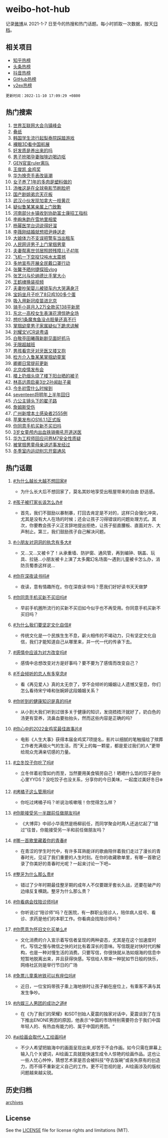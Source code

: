 # weibo-hot-hub

记录[微博](https://www.weibo.com)从 2021-1-7 日至今的热搜和热门话题。每小时抓取一次数据，按天[归档](archives)。

## 相关项目

- [知乎热榜](https://github.com/lonnyzhang423/zhihu-hot-hub)
- [头条热榜](https://github.com/lonnyzhang423/toutiao-hot-hub)
- [抖音热榜](https://github.com/lonnyzhang423/douyin-hot-hub)
- [GitHub热榜](https://github.com/lonnyzhang423/github-hot-hub)
- [v2ex热榜](https://github.com/lonnyzhang423/v2ex-hot-hub)


`更新时间：2022-11-10 17:09:29 +0800`

## 热门搜索

1. [世界互联网大会乌镇峰会](https://m.weibo.cn/search?containerid=100103type%3D1%26t%3D10%26q%3D%23%E4%B8%96%E7%95%8C%E4%BA%92%E8%81%94%E7%BD%91%E5%A4%A7%E4%BC%9A%E4%B9%8C%E9%95%87%E5%B3%B0%E4%BC%9A%23&stream_entry_id=51&isnewpage=1&extparam=seat%3D1%26c_type%3D51%26pos%3D0%26cate%3D10103%26filter_type%3Drealtimehot%26dgr%3D0%26display_time%3D1668071367%26pre_seqid%3D1668070501234024095287&luicode=10000011&lfid=106003type%253D25%2526t%253D3%2526disable_hot%253D1%2526filter_type%253Drealtimehot)
1. [叠纸](https://m.weibo.cn/search?containerid=100103type%3D1%26t%3D10%26q%3D%E5%8F%A0%E7%BA%B8&stream_entry_id=31&isnewpage=1&extparam=seat%3D1%26c_type%3D31%26q%3D%25E5%258F%25A0%25E7%25BA%25B8%26pos%3D0%26flag%3D16%26band_rank%3D1%26dgr%3D0%26filter_type%3Drealtimehot%26realpos%3D1%26cate%3D5001%26lcate%3D5001%26display_time%3D1668071367%26pre_seqid%3D1668070501234024095287&luicode=10000011&lfid=106003type%253D25%2526t%253D3%2526disable_hot%253D1%2526filter_type%253Drealtimehot)
1. [韩国学生流行起梨泰院踩踏游戏](https://m.weibo.cn/search?containerid=100103type%3D1%26t%3D10%26q%3D%23%E9%9F%A9%E5%9B%BD%E5%AD%A6%E7%94%9F%E6%B5%81%E8%A1%8C%E8%B5%B7%E6%A2%A8%E6%B3%B0%E9%99%A2%E8%B8%A9%E8%B8%8F%E6%B8%B8%E6%88%8F%23&stream_entry_id=31&isnewpage=1&extparam=seat%3D1%26c_type%3D31%26q%3D%2523%25E9%259F%25A9%25E5%259B%25BD%25E5%25AD%25A6%25E7%2594%259F%25E6%25B5%2581%25E8%25A1%258C%25E8%25B5%25B7%25E6%25A2%25A8%25E6%25B3%25B0%25E9%2599%25A2%25E8%25B8%25A9%25E8%25B8%258F%25E6%25B8%25B8%25E6%2588%258F%2523%26pos%3D1%26flag%3D1%26band_rank%3D2%26dgr%3D0%26filter_type%3Drealtimehot%26realpos%3D2%26cate%3D5001%26lcate%3D5001%26display_time%3D1668071367%26pre_seqid%3D1668070501234024095287&luicode=10000011&lfid=106003type%253D25%2526t%253D3%2526disable_hot%253D1%2526filter_type%253Drealtimehot)
1. [裸眼3D看中国航展](https://m.weibo.cn/search?containerid=100103type%3D1%26t%3D10%26q%3D%23%E8%A3%B8%E7%9C%BC3D%E7%9C%8B%E4%B8%AD%E5%9B%BD%E8%88%AA%E5%B1%95%23&stream_entry_id=31&isnewpage=1&extparam=seat%3D1%26c_type%3D31%26q%3D%2523%25E8%25A3%25B8%25E7%259C%25BC3D%25E7%259C%258B%25E4%25B8%25AD%25E5%259B%25BD%25E8%2588%25AA%25E5%25B1%2595%2523%26pos%3D2%26flag%3D0%26band_rank%3D3%26dgr%3D0%26filter_type%3Drealtimehot%26realpos%3D3%26cate%3D5001%26lcate%3D5001%26display_time%3D1668071367%26pre_seqid%3D1668070501234024095287&luicode=10000011&lfid=106003type%253D25%2526t%253D3%2526disable_hot%253D1%2526filter_type%253Drealtimehot)
1. [好发质是养出来的吗](https://m.weibo.cn/search?containerid=100103type%3D1%26t%3D10%26q%3D%23%E5%A5%BD%E5%8F%91%E8%B4%A8%E6%98%AF%E5%85%BB%E5%87%BA%E6%9D%A5%E7%9A%84%E5%90%97%23&stream_entry_id=31&isnewpage=1&extparam=seat%3D1%26c_type%3D31%26dgr%3D0%26q%3D%2523%25E5%25A5%25BD%25E5%258F%2591%25E8%25B4%25A8%25E6%2598%25AF%25E5%2585%25BB%25E5%2587%25BA%25E6%259D%25A5%25E7%259A%2584%25E5%2590%2597%2523%26pos%3D3%26band_rank%3D4%26topic_ad%3D1%26filter_type%3Drealtimehot%26adid%3D171366%26cate%3D5001%26lcate%3D5001%26display_time%3D1668071367%26pre_seqid%3D1668070501234024095287&luicode=10000011&lfid=106003type%253D25%2526t%253D3%2526disable_hot%253D1%2526filter_type%253Drealtimehot)
1. [男子抢喝孕妻咖啡边喝边呕](https://m.weibo.cn/search?containerid=100103type%3D1%26t%3D10%26q%3D%23%E7%94%B7%E5%AD%90%E6%8A%A2%E5%96%9D%E5%AD%95%E5%A6%BB%E5%92%96%E5%95%A1%E8%BE%B9%E5%96%9D%E8%BE%B9%E5%91%95%23&stream_entry_id=31&isnewpage=1&extparam=seat%3D1%26c_type%3D31%26q%3D%2523%25E7%2594%25B7%25E5%25AD%2590%25E6%258A%25A2%25E5%2596%259D%25E5%25AD%2595%25E5%25A6%25BB%25E5%2592%2596%25E5%2595%25A1%25E8%25BE%25B9%25E5%2596%259D%25E8%25BE%25B9%25E5%2591%2595%2523%26pos%3D4%26flag%3D1%26band_rank%3D4%26dgr%3D0%26filter_type%3Drealtimehot%26realpos%3D4%26cate%3D5001%26lcate%3D5001%26display_time%3D1668071367%26pre_seqid%3D1668070501234024095287&luicode=10000011&lfid=106003type%253D25%2526t%253D3%2526disable_hot%253D1%2526filter_type%253Drealtimehot)
1. [GEN官宣ruler离队](https://m.weibo.cn/search?containerid=100103type%3D1%26t%3D10%26q%3D%23GEN%E5%AE%98%E5%AE%A3ruler%E7%A6%BB%E9%98%9F%23&stream_entry_id=31&isnewpage=1&extparam=seat%3D1%26c_type%3D31%26q%3D%2523GEN%25E5%25AE%2598%25E5%25AE%25A3ruler%25E7%25A6%25BB%25E9%2598%259F%2523%26pos%3D5%26flag%3D1%26band_rank%3D5%26dgr%3D0%26filter_type%3Drealtimehot%26realpos%3D5%26cate%3D5001%26lcate%3D5001%26display_time%3D1668071367%26pre_seqid%3D1668070501234024095287&luicode=10000011&lfid=106003type%253D25%2526t%253D3%2526disable_hot%253D1%2526filter_type%253Drealtimehot)
1. [王俊凯 金鸡奖](https://m.weibo.cn/search?containerid=100103type%3D1%26t%3D10%26q%3D%E7%8E%8B%E4%BF%8A%E5%87%AF+%E9%87%91%E9%B8%A1%E5%A5%96&stream_entry_id=31&isnewpage=1&extparam=seat%3D1%26c_type%3D31%26q%3D%25E7%258E%258B%25E4%25BF%258A%25E5%2587%25AF%2520%25E9%2587%2591%25E9%25B8%25A1%25E5%25A5%2596%26pos%3D6%26flag%3D0%26band_rank%3D6%26dgr%3D0%26filter_type%3Drealtimehot%26realpos%3D6%26cate%3D5001%26lcate%3D5001%26display_time%3D1668071367%26pre_seqid%3D1668070501234024095287&luicode=10000011&lfid=106003type%253D25%2526t%253D3%2526disable_hot%253D1%2526filter_type%253Drealtimehot)
1. [华为换壳手表改装潮](https://m.weibo.cn/search?containerid=100103type%3D1%26t%3D10%26q%3D%23%E5%8D%8E%E4%B8%BA%E6%8D%A2%E5%A3%B3%E6%89%8B%E8%A1%A8%E6%94%B9%E8%A3%85%E6%BD%AE%23&stream_entry_id=31&isnewpage=1&extparam=seat%3D1%26c_type%3D31%26dgr%3D0%26q%3D%2523%25E5%258D%258E%25E4%25B8%25BA%25E6%258D%25A2%25E5%25A3%25B3%25E6%2589%258B%25E8%25A1%25A8%25E6%2594%25B9%25E8%25A3%2585%25E6%25BD%25AE%2523%26pos%3D7%26band_rank%3D7%26topic_ad%3D1%26filter_type%3Drealtimehot%26adid%3D170836%26cate%3D5001%26lcate%3D5001%26display_time%3D1668071367%26pre_seqid%3D1668070501234024095287&luicode=10000011&lfid=106003type%253D25%2526t%253D3%2526disable_hot%253D1%2526filter_type%253Drealtimehot)
1. [女子养了1年的多肉是塑料做的](https://m.weibo.cn/search?containerid=100103type%3D1%26t%3D10%26q%3D%23%E5%A5%B3%E5%AD%90%E5%85%BB%E4%BA%861%E5%B9%B4%E7%9A%84%E5%A4%9A%E8%82%89%E6%98%AF%E5%A1%91%E6%96%99%E5%81%9A%E7%9A%84%23&stream_entry_id=31&isnewpage=1&extparam=seat%3D1%26c_type%3D31%26q%3D%2523%25E5%25A5%25B3%25E5%25AD%2590%25E5%2585%25BB%25E4%25BA%25861%25E5%25B9%25B4%25E7%259A%2584%25E5%25A4%259A%25E8%2582%2589%25E6%2598%25AF%25E5%25A1%2591%25E6%2596%2599%25E5%2581%259A%25E7%259A%2584%2523%26pos%3D8%26flag%3D0%26band_rank%3D7%26dgr%3D0%26filter_type%3Drealtimehot%26realpos%3D7%26cate%3D5001%26lcate%3D5001%26display_time%3D1668071367%26pre_seqid%3D1668070501234024095287&luicode=10000011&lfid=106003type%253D25%2526t%253D3%2526disable_hot%253D1%2526filter_type%253Drealtimehot)
1. [汤唯这是在全球电影节刷脸吧](https://m.weibo.cn/search?containerid=100103type%3D1%26t%3D10%26q%3D%23%E6%B1%A4%E5%94%AF%E8%BF%99%E6%98%AF%E5%9C%A8%E5%85%A8%E7%90%83%E7%94%B5%E5%BD%B1%E8%8A%82%E5%88%B7%E8%84%B8%E5%90%A7%23&stream_entry_id=31&isnewpage=1&extparam=seat%3D1%26c_type%3D31%26q%3D%2523%25E6%25B1%25A4%25E5%2594%25AF%25E8%25BF%2599%25E6%2598%25AF%25E5%259C%25A8%25E5%2585%25A8%25E7%2590%2583%25E7%2594%25B5%25E5%25BD%25B1%25E8%258A%2582%25E5%2588%25B7%25E8%2584%25B8%25E5%2590%25A7%2523%26pos%3D9%26flag%3D0%26band_rank%3D8%26dgr%3D0%26filter_type%3Drealtimehot%26realpos%3D8%26cate%3D5001%26lcate%3D5001%26display_time%3D1668071367%26pre_seqid%3D1668070501234024095287&luicode=10000011&lfid=106003type%253D25%2526t%253D3%2526disable_hot%253D1%2526filter_type%253Drealtimehot)
1. [国产剧姐弟恋天花板](https://m.weibo.cn/search?containerid=100103type%3D1%26t%3D10%26q%3D%23%E5%9B%BD%E4%BA%A7%E5%89%A7%E5%A7%90%E5%BC%9F%E6%81%8B%E5%A4%A9%E8%8A%B1%E6%9D%BF%23&stream_entry_id=31&isnewpage=1&extparam=seat%3D1%26c_type%3D31%26q%3D%2523%25E5%259B%25BD%25E4%25BA%25A7%25E5%2589%25A7%25E5%25A7%2590%25E5%25BC%259F%25E6%2581%258B%25E5%25A4%25A9%25E8%258A%25B1%25E6%259D%25BF%2523%26pos%3D10%26flag%3D1%26band_rank%3D9%26dgr%3D0%26filter_type%3Drealtimehot%26realpos%3D9%26cate%3D5001%26lcate%3D5001%26display_time%3D1668071367%26pre_seqid%3D1668070501234024095287&luicode=10000011&lfid=106003type%253D25%2526t%253D3%2526disable_hot%253D1%2526filter_type%253Drealtimehot)
1. [武汉小伙发现加拿大一枝黄花](https://m.weibo.cn/search?containerid=100103type%3D1%26t%3D10%26q%3D%23%E6%AD%A6%E6%B1%89%E5%B0%8F%E4%BC%99%E5%8F%91%E7%8E%B0%E5%8A%A0%E6%8B%BF%E5%A4%A7%E4%B8%80%E6%9E%9D%E9%BB%84%E8%8A%B1%23&stream_entry_id=31&isnewpage=1&extparam=seat%3D1%26c_type%3D31%26q%3D%2523%25E6%25AD%25A6%25E6%25B1%2589%25E5%25B0%258F%25E4%25BC%2599%25E5%258F%2591%25E7%258E%25B0%25E5%258A%25A0%25E6%258B%25BF%25E5%25A4%25A7%25E4%25B8%2580%25E6%259E%259D%25E9%25BB%2584%25E8%258A%25B1%2523%26pos%3D11%26flag%3D1%26band_rank%3D10%26dgr%3D0%26filter_type%3Drealtimehot%26realpos%3D10%26cate%3D5001%26lcate%3D5001%26display_time%3D1668071367%26pre_seqid%3D1668070501234024095287&luicode=10000011&lfid=106003type%253D25%2526t%253D3%2526disable_hot%253D1%2526filter_type%253Drealtimehot)
1. [疑似鲁某某亲属上门致歉](https://m.weibo.cn/search?containerid=100103type%3D1%26t%3D10%26q%3D%23%E7%96%91%E4%BC%BC%E9%B2%81%E6%9F%90%E6%9F%90%E4%BA%B2%E5%B1%9E%E4%B8%8A%E9%97%A8%E8%87%B4%E6%AD%89%23&stream_entry_id=31&isnewpage=1&extparam=seat%3D1%26c_type%3D31%26q%3D%2523%25E7%2596%2591%25E4%25BC%25BC%25E9%25B2%2581%25E6%259F%2590%25E6%259F%2590%25E4%25BA%25B2%25E5%25B1%259E%25E4%25B8%258A%25E9%2597%25A8%25E8%2587%25B4%25E6%25AD%2589%2523%26pos%3D12%26flag%3D2%26band_rank%3D11%26dgr%3D0%26filter_type%3Drealtimehot%26realpos%3D11%26cate%3D5001%26lcate%3D5001%26display_time%3D1668071367%26pre_seqid%3D1668070501234024095287&luicode=10000011&lfid=106003type%253D25%2526t%253D3%2526disable_hot%253D1%2526filter_type%253Drealtimehot)
1. [河南部分乡镇收到协助富士康招工指标](https://m.weibo.cn/search?containerid=100103type%3D1%26t%3D10%26q%3D%23%E6%B2%B3%E5%8D%97%E9%83%A8%E5%88%86%E4%B9%A1%E9%95%87%E6%94%B6%E5%88%B0%E5%8D%8F%E5%8A%A9%E5%AF%8C%E5%A3%AB%E5%BA%B7%E6%8B%9B%E5%B7%A5%E6%8C%87%E6%A0%87%23&stream_entry_id=31&isnewpage=1&extparam=seat%3D1%26c_type%3D31%26q%3D%2523%25E6%25B2%25B3%25E5%258D%2597%25E9%2583%25A8%25E5%2588%2586%25E4%25B9%25A1%25E9%2595%2587%25E6%2594%25B6%25E5%2588%25B0%25E5%258D%258F%25E5%258A%25A9%25E5%25AF%258C%25E5%25A3%25AB%25E5%25BA%25B7%25E6%258B%259B%25E5%25B7%25A5%25E6%258C%2587%25E6%25A0%2587%2523%26pos%3D13%26flag%3D1%26band_rank%3D12%26dgr%3D0%26filter_type%3Drealtimehot%26realpos%3D12%26cate%3D5001%26lcate%3D5001%26display_time%3D1668071367%26pre_seqid%3D1668070501234024095287&luicode=10000011&lfid=106003type%253D25%2526t%253D3%2526disable_hot%253D1%2526filter_type%253Drealtimehot)
1. [李峋朱韵在雪地里相爱](https://m.weibo.cn/search?containerid=100103type%3D1%26t%3D10%26q%3D%23%E6%9D%8E%E5%B3%8B%E6%9C%B1%E9%9F%B5%E5%9C%A8%E9%9B%AA%E5%9C%B0%E9%87%8C%E7%9B%B8%E7%88%B1%23&stream_entry_id=31&isnewpage=1&extparam=seat%3D1%26c_type%3D31%26q%3D%2523%25E6%259D%258E%25E5%25B3%258B%25E6%259C%25B1%25E9%259F%25B5%25E5%259C%25A8%25E9%259B%25AA%25E5%259C%25B0%25E9%2587%258C%25E7%259B%25B8%25E7%2588%25B1%2523%26pos%3D14%26flag%3D0%26band_rank%3D13%26dgr%3D0%26filter_type%3Drealtimehot%26realpos%3D13%26cate%3D5001%26lcate%3D5001%26display_time%3D1668071367%26pre_seqid%3D1668070501234024095287&luicode=10000011&lfid=106003type%253D25%2526t%253D3%2526disable_hot%253D1%2526filter_type%253Drealtimehot)
1. [杨幂医学台词说得好溜](https://m.weibo.cn/search?containerid=100103type%3D1%26t%3D10%26q%3D%23%E6%9D%A8%E5%B9%82%E5%8C%BB%E5%AD%A6%E5%8F%B0%E8%AF%8D%E8%AF%B4%E5%BE%97%E5%A5%BD%E6%BA%9C%23&stream_entry_id=31&isnewpage=1&extparam=seat%3D1%26c_type%3D31%26q%3D%2523%25E6%259D%25A8%25E5%25B9%2582%25E5%258C%25BB%25E5%25AD%25A6%25E5%258F%25B0%25E8%25AF%258D%25E8%25AF%25B4%25E5%25BE%2597%25E5%25A5%25BD%25E6%25BA%259C%2523%26pos%3D15%26flag%3D1%26band_rank%3D14%26dgr%3D0%26filter_type%3Drealtimehot%26realpos%3D14%26cate%3D5001%26lcate%3D5001%26display_time%3D1668071367%26pre_seqid%3D1668070501234024095287&luicode=10000011&lfid=106003type%253D25%2526t%253D3%2526disable_hot%253D1%2526filter_type%253Drealtimehot)
1. [李薇刚结婚就想把尹峥送走](https://m.weibo.cn/search?containerid=100103type%3D1%26t%3D10%26q%3D%23%E6%9D%8E%E8%96%87%E5%88%9A%E7%BB%93%E5%A9%9A%E5%B0%B1%E6%83%B3%E6%8A%8A%E5%B0%B9%E5%B3%A5%E9%80%81%E8%B5%B0%23&stream_entry_id=31&isnewpage=1&extparam=seat%3D1%26c_type%3D31%26q%3D%2523%25E6%259D%258E%25E8%2596%2587%25E5%2588%259A%25E7%25BB%2593%25E5%25A9%259A%25E5%25B0%25B1%25E6%2583%25B3%25E6%258A%258A%25E5%25B0%25B9%25E5%25B3%25A5%25E9%2580%2581%25E8%25B5%25B0%2523%26pos%3D16%26flag%3D1%26band_rank%3D15%26dgr%3D0%26filter_type%3Drealtimehot%26realpos%3D15%26cate%3D5001%26lcate%3D5001%26display_time%3D1668071367%26pre_seqid%3D1668070501234024095287&luicode=10000011&lfid=106003type%253D25%2526t%253D3%2526disable_hot%253D1%2526filter_type%253Drealtimehot)
1. [大娘体力不支误把警车当出租车](https://m.weibo.cn/search?containerid=100103type%3D1%26t%3D10%26q%3D%23%E5%A4%A7%E5%A8%98%E4%BD%93%E5%8A%9B%E4%B8%8D%E6%94%AF%E8%AF%AF%E6%8A%8A%E8%AD%A6%E8%BD%A6%E5%BD%93%E5%87%BA%E7%A7%9F%E8%BD%A6%23&stream_entry_id=31&isnewpage=1&extparam=seat%3D1%26c_type%3D31%26q%3D%2523%25E5%25A4%25A7%25E5%25A8%2598%25E4%25BD%2593%25E5%258A%259B%25E4%25B8%258D%25E6%2594%25AF%25E8%25AF%25AF%25E6%258A%258A%25E8%25AD%25A6%25E8%25BD%25A6%25E5%25BD%2593%25E5%2587%25BA%25E7%25A7%259F%25E8%25BD%25A6%2523%26pos%3D17%26flag%3D0%26band_rank%3D16%26dgr%3D0%26filter_type%3Drealtimehot%26realpos%3D16%26cate%3D5001%26lcate%3D5001%26display_time%3D1668071367%26pre_seqid%3D1668070501234024095287&luicode=10000011&lfid=106003type%253D25%2526t%253D3%2526disable_hot%253D1%2526filter_type%253Drealtimehot)
1. [人民网评男子上门掌掴男童](https://m.weibo.cn/search?containerid=100103type%3D1%26t%3D10%26q%3D%23%E4%BA%BA%E6%B0%91%E7%BD%91%E8%AF%84%E7%94%B7%E5%AD%90%E4%B8%8A%E9%97%A8%E6%8E%8C%E6%8E%B4%E7%94%B7%E7%AB%A5%23&stream_entry_id=31&isnewpage=1&extparam=seat%3D1%26c_type%3D31%26q%3D%2523%25E4%25BA%25BA%25E6%25B0%2591%25E7%25BD%2591%25E8%25AF%2584%25E7%2594%25B7%25E5%25AD%2590%25E4%25B8%258A%25E9%2597%25A8%25E6%258E%258C%25E6%258E%25B4%25E7%2594%25B7%25E7%25AB%25A5%2523%26pos%3D18%26flag%3D1%26band_rank%3D17%26dgr%3D0%26filter_type%3Drealtimehot%26realpos%3D17%26cate%3D5001%26lcate%3D5001%26display_time%3D1668071367%26pre_seqid%3D1668070501234024095287&luicode=10000011&lfid=106003type%253D25%2526t%253D3%2526disable_hot%253D1%2526filter_type%253Drealtimehot)
1. [夫妻帮离世邻居照顾残障儿子41年](https://m.weibo.cn/search?containerid=100103type%3D1%26t%3D10%26q%3D%23%E5%A4%AB%E5%A6%BB%E5%B8%AE%E7%A6%BB%E4%B8%96%E9%82%BB%E5%B1%85%E7%85%A7%E9%A1%BE%E6%AE%8B%E9%9A%9C%E5%84%BF%E5%AD%9041%E5%B9%B4%23&stream_entry_id=31&isnewpage=1&extparam=seat%3D1%26c_type%3D31%26q%3D%2523%25E5%25A4%25AB%25E5%25A6%25BB%25E5%25B8%25AE%25E7%25A6%25BB%25E4%25B8%2596%25E9%2582%25BB%25E5%25B1%2585%25E7%2585%25A7%25E9%25A1%25BE%25E6%25AE%258B%25E9%259A%259C%25E5%2584%25BF%25E5%25AD%259041%25E5%25B9%25B4%2523%26pos%3D19%26flag%3D0%26band_rank%3D18%26dgr%3D0%26filter_type%3Drealtimehot%26realpos%3D18%26cate%3D5001%26lcate%3D5001%26display_time%3D1668071367%26pre_seqid%3D1668070501234024095287&luicode=10000011&lfid=106003type%253D25%2526t%253D3%2526disable_hot%253D1%2526filter_type%253Drealtimehot)
1. [飞机一下空投12吨水太震撼](https://m.weibo.cn/search?containerid=100103type%3D1%26t%3D10%26q%3D%23%E9%A3%9E%E6%9C%BA%E4%B8%80%E4%B8%8B%E7%A9%BA%E6%8A%9512%E5%90%A8%E6%B0%B4%E5%A4%AA%E9%9C%87%E6%92%BC%23&stream_entry_id=31&isnewpage=1&extparam=seat%3D1%26c_type%3D31%26q%3D%2523%25E9%25A3%259E%25E6%259C%25BA%25E4%25B8%2580%25E4%25B8%258B%25E7%25A9%25BA%25E6%258A%259512%25E5%2590%25A8%25E6%25B0%25B4%25E5%25A4%25AA%25E9%259C%2587%25E6%2592%25BC%2523%26pos%3D20%26flag%3D0%26band_rank%3D19%26dgr%3D0%26filter_type%3Drealtimehot%26realpos%3D19%26cate%3D5001%26lcate%3D5001%26display_time%3D1668071367%26pre_seqid%3D1668070501234024095287&luicode=10000011&lfid=106003type%253D25%2526t%253D3%2526disable_hot%253D1%2526filter_type%253Drealtimehot)
1. [多地宣布开展全民戴口罩行动](https://m.weibo.cn/search?containerid=100103type%3D1%26t%3D10%26q%3D%23%E5%A4%9A%E5%9C%B0%E5%AE%A3%E5%B8%83%E5%BC%80%E5%B1%95%E5%85%A8%E6%B0%91%E6%88%B4%E5%8F%A3%E7%BD%A9%E8%A1%8C%E5%8A%A8%23&stream_entry_id=31&isnewpage=1&extparam=seat%3D1%26c_type%3D31%26q%3D%2523%25E5%25A4%259A%25E5%259C%25B0%25E5%25AE%25A3%25E5%25B8%2583%25E5%25BC%2580%25E5%25B1%2595%25E5%2585%25A8%25E6%25B0%2591%25E6%2588%25B4%25E5%258F%25A3%25E7%25BD%25A9%25E8%25A1%258C%25E5%258A%25A8%2523%26pos%3D21%26flag%3D1%26band_rank%3D20%26dgr%3D0%26filter_type%3Drealtimehot%26realpos%3D20%26cate%3D5001%26lcate%3D5001%26display_time%3D1668071367%26pre_seqid%3D1668070501234024095287&luicode=10000011&lfid=106003type%253D25%2526t%253D3%2526disable_hot%253D1%2526filter_type%253Drealtimehot)
1. [张馨予晒何捷探班vlog](https://m.weibo.cn/search?containerid=100103type%3D1%26t%3D10%26q%3D%23%E5%BC%A0%E9%A6%A8%E4%BA%88%E6%99%92%E4%BD%95%E6%8D%B7%E6%8E%A2%E7%8F%ADvlog%23&stream_entry_id=31&isnewpage=1&extparam=seat%3D1%26c_type%3D31%26q%3D%2523%25E5%25BC%25A0%25E9%25A6%25A8%25E4%25BA%2588%25E6%2599%2592%25E4%25BD%2595%25E6%258D%25B7%25E6%258E%25A2%25E7%258F%25ADvlog%2523%26pos%3D22%26flag%3D1%26band_rank%3D21%26dgr%3D0%26filter_type%3Drealtimehot%26realpos%3D21%26cate%3D5001%26lcate%3D5001%26display_time%3D1668071367%26pre_seqid%3D1668070501234024095287&luicode=10000011&lfid=106003type%253D25%2526t%253D3%2526disable_hot%253D1%2526filter_type%253Drealtimehot)
1. [张艺兴与伦纳德比手掌大小](https://m.weibo.cn/search?containerid=100103type%3D1%26t%3D10%26q%3D%23%E5%BC%A0%E8%89%BA%E5%85%B4%E4%B8%8E%E4%BC%A6%E7%BA%B3%E5%BE%B7%E6%AF%94%E6%89%8B%E6%8E%8C%E5%A4%A7%E5%B0%8F%23&stream_entry_id=31&isnewpage=1&extparam=seat%3D1%26c_type%3D31%26q%3D%2523%25E5%25BC%25A0%25E8%2589%25BA%25E5%2585%25B4%25E4%25B8%258E%25E4%25BC%25A6%25E7%25BA%25B3%25E5%25BE%25B7%25E6%25AF%2594%25E6%2589%258B%25E6%258E%258C%25E5%25A4%25A7%25E5%25B0%258F%2523%26pos%3D23%26flag%3D0%26band_rank%3D22%26dgr%3D0%26filter_type%3Drealtimehot%26realpos%3D22%26cate%3D5001%26lcate%3D5001%26display_time%3D1668071367%26pre_seqid%3D1668070501234024095287&luicode=10000011&lfid=106003type%253D25%2526t%253D3%2526disable_hot%253D1%2526filter_type%253Drealtimehot)
1. [王鹤棣换装视频](https://m.weibo.cn/search?containerid=100103type%3D1%26t%3D10%26q%3D%23%E7%8E%8B%E9%B9%A4%E6%A3%A3%E6%8D%A2%E8%A3%85%E8%A7%86%E9%A2%91%23&stream_entry_id=31&isnewpage=1&extparam=seat%3D1%26c_type%3D31%26q%3D%2523%25E7%258E%258B%25E9%25B9%25A4%25E6%25A3%25A3%25E6%258D%25A2%25E8%25A3%2585%25E8%25A7%2586%25E9%25A2%2591%2523%26pos%3D24%26flag%3D1%26band_rank%3D23%26dgr%3D0%26filter_type%3Drealtimehot%26realpos%3D23%26cate%3D5001%26lcate%3D5001%26display_time%3D1668071367%26pre_seqid%3D1668070501234024095287&luicode=10000011&lfid=106003type%253D25%2526t%253D3%2526disable_hot%253D1%2526filter_type%253Drealtimehot)
1. [夫妻吵架婴儿被锁车内大哭满身汗](https://m.weibo.cn/search?containerid=100103type%3D1%26t%3D10%26q%3D%23%E5%A4%AB%E5%A6%BB%E5%90%B5%E6%9E%B6%E5%A9%B4%E5%84%BF%E8%A2%AB%E9%94%81%E8%BD%A6%E5%86%85%E5%A4%A7%E5%93%AD%E6%BB%A1%E8%BA%AB%E6%B1%97%23&stream_entry_id=31&isnewpage=1&extparam=seat%3D1%26c_type%3D31%26q%3D%2523%25E5%25A4%25AB%25E5%25A6%25BB%25E5%2590%25B5%25E6%259E%25B6%25E5%25A9%25B4%25E5%2584%25BF%25E8%25A2%25AB%25E9%2594%2581%25E8%25BD%25A6%25E5%2586%2585%25E5%25A4%25A7%25E5%2593%25AD%25E6%25BB%25A1%25E8%25BA%25AB%25E6%25B1%2597%2523%26pos%3D25%26flag%3D1%26band_rank%3D24%26dgr%3D0%26filter_type%3Drealtimehot%26realpos%3D24%26cate%3D5001%26lcate%3D5001%26display_time%3D1668071367%26pre_seqid%3D1668070501234024095287&luicode=10000011&lfid=106003type%253D25%2526t%253D3%2526disable_hot%253D1%2526filter_type%253Drealtimehot)
1. [宝妈坐月子吃了8只鸡100多个蛋](https://m.weibo.cn/search?containerid=100103type%3D1%26t%3D10%26q%3D%23%E5%AE%9D%E5%A6%88%E5%9D%90%E6%9C%88%E5%AD%90%E5%90%83%E4%BA%868%E5%8F%AA%E9%B8%A1100%E5%A4%9A%E4%B8%AA%E8%9B%8B%23&stream_entry_id=31&isnewpage=1&extparam=seat%3D1%26c_type%3D31%26q%3D%2523%25E5%25AE%259D%25E5%25A6%2588%25E5%259D%2590%25E6%259C%2588%25E5%25AD%2590%25E5%2590%2583%25E4%25BA%25868%25E5%258F%25AA%25E9%25B8%25A1100%25E5%25A4%259A%25E4%25B8%25AA%25E8%259B%258B%2523%26pos%3D26%26flag%3D2%26band_rank%3D25%26dgr%3D0%26filter_type%3Drealtimehot%26realpos%3D25%26cate%3D5001%26lcate%3D5001%26display_time%3D1668071367%26pre_seqid%3D1668070501234024095287&luicode=10000011&lfid=106003type%253D25%2526t%253D3%2526disable_hot%253D1%2526filter_type%253Drealtimehot)
1. [吸入用新冠疫苗进北京](https://m.weibo.cn/search?containerid=100103type%3D1%26t%3D10%26q%3D%23%E5%90%B8%E5%85%A5%E7%94%A8%E6%96%B0%E5%86%A0%E7%96%AB%E8%8B%97%E8%BF%9B%E5%8C%97%E4%BA%AC%23&stream_entry_id=31&isnewpage=1&extparam=seat%3D1%26c_type%3D31%26q%3D%2523%25E5%2590%25B8%25E5%2585%25A5%25E7%2594%25A8%25E6%2596%25B0%25E5%2586%25A0%25E7%2596%25AB%25E8%258B%2597%25E8%25BF%259B%25E5%258C%2597%25E4%25BA%25AC%2523%26pos%3D27%26flag%3D0%26band_rank%3D26%26dgr%3D0%26filter_type%3Drealtimehot%26realpos%3D26%26cate%3D5001%26lcate%3D5001%26display_time%3D1668071367%26pre_seqid%3D1668070501234024095287&luicode=10000011&lfid=106003type%253D25%2526t%253D3%2526disable_hot%253D1%2526filter_type%253Drealtimehot)
1. [骑手小哥月入2万全款买138平新房](https://m.weibo.cn/search?containerid=100103type%3D1%26t%3D10%26q%3D%23%E9%AA%91%E6%89%8B%E5%B0%8F%E5%93%A5%E6%9C%88%E5%85%A52%E4%B8%87%E5%85%A8%E6%AC%BE%E4%B9%B0138%E5%B9%B3%E6%96%B0%E6%88%BF%23&stream_entry_id=31&isnewpage=1&extparam=seat%3D1%26c_type%3D31%26q%3D%2523%25E9%25AA%2591%25E6%2589%258B%25E5%25B0%258F%25E5%2593%25A5%25E6%259C%2588%25E5%2585%25A52%25E4%25B8%2587%25E5%2585%25A8%25E6%25AC%25BE%25E4%25B9%25B0138%25E5%25B9%25B3%25E6%2596%25B0%25E6%2588%25BF%2523%26pos%3D28%26flag%3D1%26band_rank%3D27%26dgr%3D0%26filter_type%3Drealtimehot%26realpos%3D27%26cate%3D5001%26lcate%3D5001%26display_time%3D1668071367%26pre_seqid%3D1668070501234024095287&luicode=10000011&lfid=106003type%253D25%2526t%253D3%2526disable_hot%253D1%2526filter_type%253Drealtimehot)
1. [东北一高校女生表演花滑惊艳全场](https://m.weibo.cn/search?containerid=100103type%3D1%26t%3D10%26q%3D%23%E4%B8%9C%E5%8C%97%E4%B8%80%E9%AB%98%E6%A0%A1%E5%A5%B3%E7%94%9F%E8%A1%A8%E6%BC%94%E8%8A%B1%E6%BB%91%E6%83%8A%E8%89%B3%E5%85%A8%E5%9C%BA%23&stream_entry_id=31&isnewpage=1&extparam=seat%3D1%26c_type%3D31%26q%3D%2523%25E4%25B8%259C%25E5%258C%2597%25E4%25B8%2580%25E9%25AB%2598%25E6%25A0%25A1%25E5%25A5%25B3%25E7%2594%259F%25E8%25A1%25A8%25E6%25BC%2594%25E8%258A%25B1%25E6%25BB%2591%25E6%2583%258A%25E8%2589%25B3%25E5%2585%25A8%25E5%259C%25BA%2523%26pos%3D29%26flag%3D0%26band_rank%3D28%26dgr%3D0%26filter_type%3Drealtimehot%26realpos%3D28%26cate%3D5001%26lcate%3D5001%26display_time%3D1668071367%26pre_seqid%3D1668070501234024095287&luicode=10000011&lfid=106003type%253D25%2526t%253D3%2526disable_hot%253D1%2526filter_type%253Drealtimehot)
1. [想吃1条魔鬼鱼没点胆量还真不行](https://m.weibo.cn/search?containerid=100103type%3D1%26t%3D10%26q%3D%23%E6%83%B3%E5%90%831%E6%9D%A1%E9%AD%94%E9%AC%BC%E9%B1%BC%E6%B2%A1%E7%82%B9%E8%83%86%E9%87%8F%E8%BF%98%E7%9C%9F%E4%B8%8D%E8%A1%8C%23&stream_entry_id=31&isnewpage=1&extparam=seat%3D1%26c_type%3D31%26q%3D%2523%25E6%2583%25B3%25E5%2590%25831%25E6%259D%25A1%25E9%25AD%2594%25E9%25AC%25BC%25E9%25B1%25BC%25E6%25B2%25A1%25E7%2582%25B9%25E8%2583%2586%25E9%2587%258F%25E8%25BF%2598%25E7%259C%259F%25E4%25B8%258D%25E8%25A1%258C%2523%26pos%3D30%26flag%3D1%26band_rank%3D29%26dgr%3D0%26filter_type%3Drealtimehot%26realpos%3D29%26cate%3D5001%26lcate%3D5001%26display_time%3D1668071367%26pre_seqid%3D1668070501234024095287&luicode=10000011&lfid=106003type%253D25%2526t%253D3%2526disable_hot%253D1%2526filter_type%253Drealtimehot)
1. [掌掴幼童男子家属疑似下跪求谅解](https://m.weibo.cn/search?containerid=100103type%3D1%26t%3D10%26q%3D%23%E6%8E%8C%E6%8E%B4%E5%B9%BC%E7%AB%A5%E7%94%B7%E5%AD%90%E5%AE%B6%E5%B1%9E%E7%96%91%E4%BC%BC%E4%B8%8B%E8%B7%AA%E6%B1%82%E8%B0%85%E8%A7%A3%23&stream_entry_id=31&isnewpage=1&extparam=seat%3D1%26c_type%3D31%26q%3D%2523%25E6%258E%258C%25E6%258E%25B4%25E5%25B9%25BC%25E7%25AB%25A5%25E7%2594%25B7%25E5%25AD%2590%25E5%25AE%25B6%25E5%25B1%259E%25E7%2596%2591%25E4%25BC%25BC%25E4%25B8%258B%25E8%25B7%25AA%25E6%25B1%2582%25E8%25B0%2585%25E8%25A7%25A3%2523%26pos%3D31%26flag%3D0%26band_rank%3D30%26dgr%3D0%26filter_type%3Drealtimehot%26realpos%3D30%26cate%3D5001%26lcate%3D5001%26display_time%3D1668071367%26pre_seqid%3D1668070501234024095287&luicode=10000011&lfid=106003type%253D25%2526t%253D3%2526disable_hot%253D1%2526filter_type%253Drealtimehot)
1. [刘耀文VCR说粤语](https://m.weibo.cn/search?containerid=100103type%3D1%26t%3D10%26q%3D%23%E5%88%98%E8%80%80%E6%96%87VCR%E8%AF%B4%E7%B2%A4%E8%AF%AD%23&stream_entry_id=31&isnewpage=1&extparam=seat%3D1%26c_type%3D31%26q%3D%2523%25E5%2588%2598%25E8%2580%2580%25E6%2596%2587VCR%25E8%25AF%25B4%25E7%25B2%25A4%25E8%25AF%25AD%2523%26pos%3D32%26flag%3D1%26band_rank%3D31%26dgr%3D0%26filter_type%3Drealtimehot%26realpos%3D31%26cate%3D5001%26lcate%3D5001%26display_time%3D1668071367%26pre_seqid%3D1668070501234024095287&luicode=10000011&lfid=106003type%253D25%2526t%253D3%2526disable_hot%253D1%2526filter_type%253Drealtimehot)
1. [白敬亭田曦薇新剧见面好抓马](https://m.weibo.cn/search?containerid=100103type%3D1%26t%3D10%26q%3D%23%E7%99%BD%E6%95%AC%E4%BA%AD%E7%94%B0%E6%9B%A6%E8%96%87%E6%96%B0%E5%89%A7%E8%A7%81%E9%9D%A2%E5%A5%BD%E6%8A%93%E9%A9%AC%23&stream_entry_id=31&isnewpage=1&extparam=seat%3D1%26c_type%3D31%26q%3D%2523%25E7%2599%25BD%25E6%2595%25AC%25E4%25BA%25AD%25E7%2594%25B0%25E6%259B%25A6%25E8%2596%2587%25E6%2596%25B0%25E5%2589%25A7%25E8%25A7%2581%25E9%259D%25A2%25E5%25A5%25BD%25E6%258A%2593%25E9%25A9%25AC%2523%26pos%3D33%26flag%3D1%26band_rank%3D32%26dgr%3D0%26filter_type%3Drealtimehot%26realpos%3D32%26cate%3D5001%26lcate%3D5001%26display_time%3D1668071367%26pre_seqid%3D1668070501234024095287&luicode=10000011&lfid=106003type%253D25%2526t%253D3%2526disable_hot%253D1%2526filter_type%253Drealtimehot)
1. [无限超越班](https://m.weibo.cn/search?containerid=100103type%3D1%26t%3D10%26q%3D%E6%97%A0%E9%99%90%E8%B6%85%E8%B6%8A%E7%8F%AD&stream_entry_id=31&isnewpage=1&extparam=seat%3D1%26c_type%3D31%26q%3D%25E6%2597%25A0%25E9%2599%2590%25E8%25B6%2585%25E8%25B6%258A%25E7%258F%25AD%26pos%3D34%26flag%3D1%26band_rank%3D33%26dgr%3D0%26filter_type%3Drealtimehot%26realpos%3D33%26cate%3D5001%26lcate%3D5001%26display_time%3D1668071367%26pre_seqid%3D1668070501234024095287&luicode=10000011&lfid=106003type%253D25%2526t%253D3%2526disable_hot%253D1%2526filter_type%253Drealtimehot)
1. [男孩看完牙对牙医又搂又抱](https://m.weibo.cn/search?containerid=100103type%3D1%26t%3D10%26q%3D%23%E7%94%B7%E5%AD%A9%E7%9C%8B%E5%AE%8C%E7%89%99%E5%AF%B9%E7%89%99%E5%8C%BB%E5%8F%88%E6%90%82%E5%8F%88%E6%8A%B1%23&stream_entry_id=31&isnewpage=1&extparam=seat%3D1%26c_type%3D31%26q%3D%2523%25E7%2594%25B7%25E5%25AD%25A9%25E7%259C%258B%25E5%25AE%258C%25E7%2589%2599%25E5%25AF%25B9%25E7%2589%2599%25E5%258C%25BB%25E5%258F%2588%25E6%2590%2582%25E5%258F%2588%25E6%258A%25B1%2523%26pos%3D35%26flag%3D0%26band_rank%3D34%26dgr%3D0%26filter_type%3Drealtimehot%26realpos%3D34%26cate%3D5001%26lcate%3D5001%26display_time%3D1668071367%26pre_seqid%3D1668070501234024095287&luicode=10000011&lfid=106003type%253D25%2526t%253D3%2526disable_hot%253D1%2526filter_type%253Drealtimehot)
1. [检方介入鲁某某掌掴幼童案](https://m.weibo.cn/search?containerid=100103type%3D1%26t%3D10%26q%3D%23%E6%A3%80%E6%96%B9%E4%BB%8B%E5%85%A5%E9%B2%81%E6%9F%90%E6%9F%90%E6%8E%8C%E6%8E%B4%E5%B9%BC%E7%AB%A5%E6%A1%88%23&stream_entry_id=31&isnewpage=1&extparam=seat%3D1%26c_type%3D31%26q%3D%2523%25E6%25A3%2580%25E6%2596%25B9%25E4%25BB%258B%25E5%2585%25A5%25E9%25B2%2581%25E6%259F%2590%25E6%259F%2590%25E6%258E%258C%25E6%258E%25B4%25E5%25B9%25BC%25E7%25AB%25A5%25E6%25A1%2588%2523%26pos%3D36%26flag%3D1%26band_rank%3D35%26dgr%3D0%26filter_type%3Drealtimehot%26realpos%3D35%26cate%3D5001%26lcate%3D5001%26display_time%3D1668071367%26pre_seqid%3D1668070501234024095287&luicode=10000011&lfid=106003type%253D25%2526t%253D3%2526disable_hot%253D1%2526filter_type%253Drealtimehot)
1. [卿卿日常提前更新](https://m.weibo.cn/search?containerid=100103type%3D1%26t%3D10%26q%3D%23%E5%8D%BF%E5%8D%BF%E6%97%A5%E5%B8%B8%E6%8F%90%E5%89%8D%E6%9B%B4%E6%96%B0%23&stream_entry_id=31&isnewpage=1&extparam=seat%3D1%26c_type%3D31%26q%3D%2523%25E5%258D%25BF%25E5%258D%25BF%25E6%2597%25A5%25E5%25B8%25B8%25E6%258F%2590%25E5%2589%258D%25E6%259B%25B4%25E6%2596%25B0%2523%26pos%3D37%26flag%3D1%26band_rank%3D36%26dgr%3D0%26filter_type%3Drealtimehot%26realpos%3D36%26cate%3D5001%26lcate%3D5001%26display_time%3D1668071367%26pre_seqid%3D1668070501234024095287&luicode=10000011&lfid=106003type%253D25%2526t%253D3%2526disable_hot%253D1%2526filter_type%253Drealtimehot)
1. [北京疫情发布会](https://m.weibo.cn/search?containerid=100103type%3D1%26t%3D10%26q%3D%23%E5%8C%97%E4%BA%AC%E7%96%AB%E6%83%85%E5%8F%91%E5%B8%83%E4%BC%9A%23&stream_entry_id=31&isnewpage=1&extparam=seat%3D1%26c_type%3D31%26q%3D%2523%25E5%258C%2597%25E4%25BA%25AC%25E7%2596%25AB%25E6%2583%2585%25E5%258F%2591%25E5%25B8%2583%25E4%25BC%259A%2523%26pos%3D38%26flag%3D1%26band_rank%3D37%26dgr%3D0%26filter_type%3Drealtimehot%26realpos%3D37%26cate%3D5001%26lcate%3D5001%26display_time%3D1668071367%26pre_seqid%3D1668070501234024095287&luicode=10000011&lfid=106003type%253D25%2526t%253D3%2526disable_hot%253D1%2526filter_type%253Drealtimehot)
1. [楼上扔烟头烧了楼下阳台晒的被子](https://m.weibo.cn/search?containerid=100103type%3D1%26t%3D10%26q%3D%23%E6%A5%BC%E4%B8%8A%E6%89%94%E7%83%9F%E5%A4%B4%E7%83%A7%E4%BA%86%E6%A5%BC%E4%B8%8B%E9%98%B3%E5%8F%B0%E6%99%92%E7%9A%84%E8%A2%AB%E5%AD%90%23&stream_entry_id=31&isnewpage=1&extparam=seat%3D1%26c_type%3D31%26q%3D%2523%25E6%25A5%25BC%25E4%25B8%258A%25E6%2589%2594%25E7%2583%259F%25E5%25A4%25B4%25E7%2583%25A7%25E4%25BA%2586%25E6%25A5%25BC%25E4%25B8%258B%25E9%2598%25B3%25E5%258F%25B0%25E6%2599%2592%25E7%259A%2584%25E8%25A2%25AB%25E5%25AD%2590%2523%26pos%3D39%26flag%3D0%26band_rank%3D38%26dgr%3D0%26filter_type%3Drealtimehot%26realpos%3D38%26cate%3D5001%26lcate%3D5001%26display_time%3D1668071367%26pre_seqid%3D1668070501234024095287&luicode=10000011&lfid=106003type%253D25%2526t%253D3%2526disable_hot%253D1%2526filter_type%253Drealtimehot)
1. [林高远周启豪3比2孙闻赵子豪](https://m.weibo.cn/search?containerid=100103type%3D1%26t%3D10%26q%3D%23%E6%9E%97%E9%AB%98%E8%BF%9C%E5%91%A8%E5%90%AF%E8%B1%AA3%E6%AF%942%E5%AD%99%E9%97%BB%E8%B5%B5%E5%AD%90%E8%B1%AA%23&stream_entry_id=31&isnewpage=1&extparam=seat%3D1%26c_type%3D31%26q%3D%2523%25E6%259E%2597%25E9%25AB%2598%25E8%25BF%259C%25E5%2591%25A8%25E5%2590%25AF%25E8%25B1%25AA3%25E6%25AF%25942%25E5%25AD%2599%25E9%2597%25BB%25E8%25B5%25B5%25E5%25AD%2590%25E8%25B1%25AA%2523%26pos%3D40%26flag%3D1%26band_rank%3D39%26dgr%3D0%26filter_type%3Drealtimehot%26realpos%3D39%26cate%3D5001%26lcate%3D5001%26display_time%3D1668071367%26pre_seqid%3D1668070501234024095287&luicode=10000011&lfid=106003type%253D25%2526t%253D3%2526disable_hot%253D1%2526filter_type%253Drealtimehot)
1. [今冬初雪什么时候到](https://m.weibo.cn/search?containerid=100103type%3D1%26t%3D10%26q%3D%23%E4%BB%8A%E5%86%AC%E5%88%9D%E9%9B%AA%E4%BB%80%E4%B9%88%E6%97%B6%E5%80%99%E5%88%B0%23&stream_entry_id=31&isnewpage=1&extparam=seat%3D1%26c_type%3D31%26q%3D%2523%25E4%25BB%258A%25E5%2586%25AC%25E5%2588%259D%25E9%259B%25AA%25E4%25BB%2580%25E4%25B9%2588%25E6%2597%25B6%25E5%2580%2599%25E5%2588%25B0%2523%26pos%3D41%26flag%3D1%26band_rank%3D40%26dgr%3D0%26filter_type%3Drealtimehot%26realpos%3D40%26cate%3D5001%26lcate%3D5001%26display_time%3D1668071367%26pre_seqid%3D1668070501234024095287&luicode=10000011&lfid=106003type%253D25%2526t%253D3%2526disable_hot%253D1%2526filter_type%253Drealtimehot)
1. [seventeen将明年上半年回归](https://m.weibo.cn/search?containerid=100103type%3D1%26t%3D10%26q%3D%23seventeen%E5%B0%86%E6%98%8E%E5%B9%B4%E4%B8%8A%E5%8D%8A%E5%B9%B4%E5%9B%9E%E5%BD%92%23&stream_entry_id=31&isnewpage=1&extparam=seat%3D1%26c_type%3D31%26q%3D%2523seventeen%25E5%25B0%2586%25E6%2598%258E%25E5%25B9%25B4%25E4%25B8%258A%25E5%258D%258A%25E5%25B9%25B4%25E5%259B%259E%25E5%25BD%2592%2523%26pos%3D42%26flag%3D0%26band_rank%3D41%26dgr%3D0%26filter_type%3Drealtimehot%26realpos%3D41%26cate%3D5001%26lcate%3D5001%26display_time%3D1668071367%26pre_seqid%3D1668070501234024095287&luicode=10000011&lfid=106003type%253D25%2526t%253D3%2526disable_hot%253D1%2526filter_type%253Drealtimehot)
1. [六公主镜头下的翟子路](https://m.weibo.cn/search?containerid=100103type%3D1%26t%3D10%26q%3D%23%E5%85%AD%E5%85%AC%E4%B8%BB%E9%95%9C%E5%A4%B4%E4%B8%8B%E7%9A%84%E7%BF%9F%E5%AD%90%E8%B7%AF%23&stream_entry_id=31&isnewpage=1&extparam=seat%3D1%26c_type%3D31%26q%3D%2523%25E5%2585%25AD%25E5%2585%25AC%25E4%25B8%25BB%25E9%2595%259C%25E5%25A4%25B4%25E4%25B8%258B%25E7%259A%2584%25E7%25BF%259F%25E5%25AD%2590%25E8%25B7%25AF%2523%26pos%3D43%26flag%3D0%26band_rank%3D42%26dgr%3D0%26filter_type%3Drealtimehot%26realpos%3D42%26cate%3D5001%26lcate%3D5001%26display_time%3D1668071367%26pre_seqid%3D1668070501234024095287&luicode=10000011&lfid=106003type%253D25%2526t%253D3%2526disable_hot%253D1%2526filter_type%253Drealtimehot)
1. [詹姆斯受伤](https://m.weibo.cn/search?containerid=100103type%3D1%26t%3D10%26q%3D%23%E8%A9%B9%E5%A7%86%E6%96%AF%E5%8F%97%E4%BC%A4%23&stream_entry_id=31&isnewpage=1&extparam=seat%3D1%26c_type%3D31%26q%3D%2523%25E8%25A9%25B9%25E5%25A7%2586%25E6%2596%25AF%25E5%258F%2597%25E4%25BC%25A4%2523%26pos%3D44%26flag%3D0%26band_rank%3D43%26dgr%3D0%26filter_type%3Drealtimehot%26realpos%3D43%26cate%3D5001%26lcate%3D5001%26display_time%3D1668071367%26pre_seqid%3D1668070501234024095287&luicode=10000011&lfid=106003type%253D25%2526t%253D3%2526disable_hot%253D1%2526filter_type%253Drealtimehot)
1. [广州新增本土感染者2555例](https://m.weibo.cn/search?containerid=100103type%3D1%26t%3D10%26q%3D%23%E5%B9%BF%E5%B7%9E%E6%96%B0%E5%A2%9E%E6%9C%AC%E5%9C%9F%E6%84%9F%E6%9F%93%E8%80%852555%E4%BE%8B%23&stream_entry_id=31&isnewpage=1&extparam=seat%3D1%26c_type%3D31%26q%3D%2523%25E5%25B9%25BF%25E5%25B7%259E%25E6%2596%25B0%25E5%25A2%259E%25E6%259C%25AC%25E5%259C%259F%25E6%2584%259F%25E6%259F%2593%25E8%2580%25852555%25E4%25BE%258B%2523%26pos%3D45%26flag%3D0%26band_rank%3D44%26dgr%3D0%26filter_type%3Drealtimehot%26realpos%3D44%26cate%3D5001%26lcate%3D5001%26display_time%3D1668071367%26pre_seqid%3D1668070501234024095287&luicode=10000011&lfid=106003type%253D25%2526t%253D3%2526disable_hot%253D1%2526filter_type%253Drealtimehot)
1. [苹果发布iOS16.1.1正式版](https://m.weibo.cn/search?containerid=100103type%3D1%26t%3D10%26q%3D%23%E8%8B%B9%E6%9E%9C%E5%8F%91%E5%B8%83iOS16.1.1%E6%AD%A3%E5%BC%8F%E7%89%88%23&stream_entry_id=31&isnewpage=1&extparam=seat%3D1%26c_type%3D31%26q%3D%2523%25E8%258B%25B9%25E6%259E%259C%25E5%258F%2591%25E5%25B8%2583iOS16.1.1%25E6%25AD%25A3%25E5%25BC%258F%25E7%2589%2588%2523%26pos%3D46%26flag%3D0%26band_rank%3D45%26dgr%3D0%26filter_type%3Drealtimehot%26realpos%3D45%26cate%3D5001%26lcate%3D5001%26display_time%3D1668071367%26pre_seqid%3D1668070501234024095287&luicode=10000011&lfid=106003type%253D25%2526t%253D3%2526disable_hot%253D1%2526filter_type%253Drealtimehot)
1. [你同意手机买新不买旧吗](https://m.weibo.cn/search?containerid=100103type%3D1%26t%3D10%26q%3D%23%E4%BD%A0%E5%90%8C%E6%84%8F%E6%89%8B%E6%9C%BA%E4%B9%B0%E6%96%B0%E4%B8%8D%E4%B9%B0%E6%97%A7%E5%90%97%23&stream_entry_id=31&isnewpage=1&extparam=seat%3D1%26c_type%3D31%26q%3D%2523%25E4%25BD%25A0%25E5%2590%258C%25E6%2584%258F%25E6%2589%258B%25E6%259C%25BA%25E4%25B9%25B0%25E6%2596%25B0%25E4%25B8%258D%25E4%25B9%25B0%25E6%2597%25A7%25E5%2590%2597%2523%26pos%3D47%26flag%3D0%26band_rank%3D46%26dgr%3D0%26filter_type%3Drealtimehot%26realpos%3D46%26cate%3D5001%26lcate%3D5001%26display_time%3D1668071367%26pre_seqid%3D1668070501234024095287&luicode=10000011&lfid=106003type%253D25%2526t%253D3%2526disable_hot%253D1%2526filter_type%253Drealtimehot)
1. [3岁女童颅内出血铁骑嘶吼开道送医](https://m.weibo.cn/search?containerid=100103type%3D1%26t%3D10%26q%3D%233%E5%B2%81%E5%A5%B3%E7%AB%A5%E9%A2%85%E5%86%85%E5%87%BA%E8%A1%80%E9%93%81%E9%AA%91%E5%98%B6%E5%90%BC%E5%BC%80%E9%81%93%E9%80%81%E5%8C%BB%23&stream_entry_id=31&isnewpage=1&extparam=seat%3D1%26c_type%3D31%26q%3D%25233%25E5%25B2%2581%25E5%25A5%25B3%25E7%25AB%25A5%25E9%25A2%2585%25E5%2586%2585%25E5%2587%25BA%25E8%25A1%2580%25E9%2593%2581%25E9%25AA%2591%25E5%2598%25B6%25E5%2590%25BC%25E5%25BC%2580%25E9%2581%2593%25E9%2580%2581%25E5%258C%25BB%2523%26pos%3D48%26flag%3D0%26band_rank%3D47%26dgr%3D0%26filter_type%3Drealtimehot%26realpos%3D47%26cate%3D5001%26lcate%3D5001%26display_time%3D1668071367%26pre_seqid%3D1668070501234024095287&luicode=10000011&lfid=106003type%253D25%2526t%253D3%2526disable_hot%253D1%2526filter_type%253Drealtimehot)
1. [华为工程师回应问界M7安全性质疑](https://m.weibo.cn/search?containerid=100103type%3D1%26t%3D10%26q%3D%23%E5%8D%8E%E4%B8%BA%E5%B7%A5%E7%A8%8B%E5%B8%88%E5%9B%9E%E5%BA%94%E9%97%AE%E7%95%8CM7%E5%AE%89%E5%85%A8%E6%80%A7%E8%B4%A8%E7%96%91%23&stream_entry_id=31&isnewpage=1&extparam=seat%3D1%26c_type%3D31%26q%3D%2523%25E5%258D%258E%25E4%25B8%25BA%25E5%25B7%25A5%25E7%25A8%258B%25E5%25B8%2588%25E5%259B%259E%25E5%25BA%2594%25E9%2597%25AE%25E7%2595%258CM7%25E5%25AE%2589%25E5%2585%25A8%25E6%2580%25A7%25E8%25B4%25A8%25E7%2596%2591%2523%26pos%3D49%26flag%3D0%26band_rank%3D48%26dgr%3D0%26filter_type%3Drealtimehot%26realpos%3D48%26cate%3D5001%26lcate%3D5001%26display_time%3D1668071367%26pre_seqid%3D1668070501234024095287&luicode=10000011&lfid=106003type%253D25%2526t%253D3%2526disable_hot%253D1%2526filter_type%253Drealtimehot)
1. [被掌掴男童母亲讲述事发经过](https://m.weibo.cn/search?containerid=100103type%3D1%26t%3D10%26q%3D%23%E8%A2%AB%E6%8E%8C%E6%8E%B4%E7%94%B7%E7%AB%A5%E6%AF%8D%E4%BA%B2%E8%AE%B2%E8%BF%B0%E4%BA%8B%E5%8F%91%E7%BB%8F%E8%BF%87%23&stream_entry_id=31&isnewpage=1&extparam=seat%3D1%26c_type%3D31%26q%3D%2523%25E8%25A2%25AB%25E6%258E%258C%25E6%258E%25B4%25E7%2594%25B7%25E7%25AB%25A5%25E6%25AF%258D%25E4%25BA%25B2%25E8%25AE%25B2%25E8%25BF%25B0%25E4%25BA%258B%25E5%258F%2591%25E7%25BB%258F%25E8%25BF%2587%2523%26pos%3D50%26flag%3D0%26band_rank%3D49%26dgr%3D0%26filter_type%3Drealtimehot%26realpos%3D49%26cate%3D5001%26lcate%3D5001%26display_time%3D1668071367%26pre_seqid%3D1668070501234024095287&luicode=10000011&lfid=106003type%253D25%2526t%253D3%2526disable_hot%253D1%2526filter_type%253Drealtimehot)
1. [冬季室内运动别忘开窗通风](https://m.weibo.cn/search?containerid=100103type%3D1%26t%3D10%26q%3D%23%E5%86%AC%E5%AD%A3%E5%AE%A4%E5%86%85%E8%BF%90%E5%8A%A8%E5%88%AB%E5%BF%98%E5%BC%80%E7%AA%97%E9%80%9A%E9%A3%8E%23&stream_entry_id=31&isnewpage=1&extparam=seat%3D1%26c_type%3D31%26q%3D%2523%25E5%2586%25AC%25E5%25AD%25A3%25E5%25AE%25A4%25E5%2586%2585%25E8%25BF%2590%25E5%258A%25A8%25E5%2588%25AB%25E5%25BF%2598%25E5%25BC%2580%25E7%25AA%2597%25E9%2580%259A%25E9%25A3%258E%2523%26pos%3D51%26flag%3D1%26band_rank%3D50%26dgr%3D0%26filter_type%3Drealtimehot%26realpos%3D50%26cate%3D5001%26lcate%3D5001%26display_time%3D1668071367%26pre_seqid%3D1668070501234024095287&luicode=10000011&lfid=106003type%253D25%2526t%253D3%2526disable_hot%253D1%2526filter_type%253Drealtimehot)

## 热门话题

1. [#为什么越长大越不想回家#](https://m.weibo.cn/search?containerid=231522type%3D1%26t%3D10%26q%3D%23%E4%B8%BA%E4%BB%80%E4%B9%88%E8%B6%8A%E9%95%BF%E5%A4%A7%E8%B6%8A%E4%B8%8D%E6%83%B3%E5%9B%9E%E5%AE%B6%23&stream_entry_id=128&isnewpage=1&extparam=seat%3D1%26c_type%3D128%26pos%3D1-0-0%26cate%3D5004%26unitid%3D1667984472051%26lcate%3D5004%26dgr%3D0%26display_time%3D1668071369%26pre_seqid%3D166807050351602407694&luicode=10000011&lfid=231648_-_4)
    - 为什么长大后不想回家了，莫名其妙地享受出租屋带来的自由 舒适感。

1. [#孩子被打家长该怎么办#](https://m.weibo.cn/search?containerid=231522type%3D1%26t%3D10%26q%3D%23%E5%AD%A9%E5%AD%90%E8%A2%AB%E6%89%93%E5%AE%B6%E9%95%BF%E8%AF%A5%E6%80%8E%E4%B9%88%E5%8A%9E%23&stream_entry_id=128&isnewpage=1&extparam=seat%3D1%26c_type%3D128%26pos%3D1-0-1%26cate%3D5004%26unitid%3D1667980259610%26lcate%3D5004%26dgr%3D0%26display_time%3D1668071369%26pre_seqid%3D166807050351602407694&luicode=10000011&lfid=231648_-_4)
    - 首先，我们不鼓励以暴制暴，打回去肯定是不对的，这样只会强化冲突，尤其是没有大人在场的时候；还会让孩子习得错误的问题处理方式。其次，你要教会孩子义正言辞地提出拒绝，让孩子挺直腰板、直面对方、大声制止。第三，我们鼓励孩子自己解决问题。

1. [#小朋友对洞洞的执念有多大#](https://m.weibo.cn/search?containerid=231522type%3D1%26t%3D10%26q%3D%23%E5%B0%8F%E6%9C%8B%E5%8F%8B%E5%AF%B9%E6%B4%9E%E6%B4%9E%E7%9A%84%E6%89%A7%E5%BF%B5%E6%9C%89%E5%A4%9A%E5%A4%A7%23&stream_entry_id=128&isnewpage=1&extparam=seat%3D1%26c_type%3D128%26pos%3D1-0-2%26cate%3D5004%26unitid%3D1667972465443%26lcate%3D5004%26dgr%3D0%26display_time%3D1668071369%26pre_seqid%3D166807050351602407694&luicode=10000011&lfid=231648_-_4)
    - 又...又...又被卡了！从承重墙、防护窗、通风管，再到编钟、锅盖、玩具、拉链...小朋友被卡上演了太多魔幻名场面～遇到儿童被卡怎么办，消防员蜀黍这样说...

1. [#你在深夜读书吗#](https://m.weibo.cn/search?containerid=231522type%3D1%26t%3D10%26q%3D%23%E4%BD%A0%E5%9C%A8%E6%B7%B1%E5%A4%9C%E8%AF%BB%E4%B9%A6%E5%90%97%23&stream_entry_id=128&isnewpage=1&extparam=seat%3D1%26c_type%3D128%26pos%3D1-0-3%26cate%3D5004%26unitid%3D1668048989068%26lcate%3D5004%26dgr%3D0%26display_time%3D1668071369%26pre_seqid%3D166807050351602407694&luicode=10000011&lfid=231648_-_4)
    - 夜读，意有情趣所在。你在深夜读书吗？愿我们好好读书天天做梦

1. [#你同意手机买新不买旧吗#](https://m.weibo.cn/search?containerid=231522type%3D1%26t%3D10%26q%3D%23%E4%BD%A0%E5%90%8C%E6%84%8F%E6%89%8B%E6%9C%BA%E4%B9%B0%E6%96%B0%E4%B8%8D%E4%B9%B0%E6%97%A7%E5%90%97%23&stream_entry_id=128&isnewpage=1&extparam=seat%3D1%26c_type%3D128%26pos%3D1-0-4%26cate%3D5004%26unitid%3D1668055885185%26lcate%3D5004%26dgr%3D0%26display_time%3D1668071369%26pre_seqid%3D166807050351602407694&luicode=10000011&lfid=231648_-_4)
    - 早前手机圈所流行的买新不买旧如今似乎也不再受用。你同意手机买新不买旧吗？

1. [#为什么我们要坚定文化自信#](https://m.weibo.cn/search?containerid=231522type%3D1%26t%3D10%26q%3D%23%E4%B8%BA%E4%BB%80%E4%B9%88%E6%88%91%E4%BB%AC%E8%A6%81%E5%9D%9A%E5%AE%9A%E6%96%87%E5%8C%96%E8%87%AA%E4%BF%A1%23&stream_entry_id=128&isnewpage=1&extparam=seat%3D1%26c_type%3D128%26pos%3D1-0-5%26cate%3D5004%26unitid%3D1668061289687%26lcate%3D5004%26dgr%3D0%26display_time%3D1668071369%26pre_seqid%3D166807050351602407694&luicode=10000011&lfid=231648_-_4)
    - 传统文化是一个民族生生不息，薪火相传的不竭动力，只有坚定文化自信，我们才能知道自己从哪里来，并一代一代的传承下去。

1. [#感情中应该为对方改变吗#](https://m.weibo.cn/search?containerid=231522type%3D1%26t%3D10%26q%3D%23%E6%84%9F%E6%83%85%E4%B8%AD%E5%BA%94%E8%AF%A5%E4%B8%BA%E5%AF%B9%E6%96%B9%E6%94%B9%E5%8F%98%E5%90%97%23&stream_entry_id=128&isnewpage=1&extparam=seat%3D1%26c_type%3D128%26pos%3D1-0-6%26cate%3D5004%26unitid%3D1668036963392%26lcate%3D5004%26dgr%3D0%26display_time%3D1668071369%26pre_seqid%3D166807050351602407694&luicode=10000011&lfid=231648_-_4)
    - 感情中总想改变对方是好事吗？要不要为了感情而改变自己？

1. [#不会倾听的恋人有多窒息#](https://m.weibo.cn/search?containerid=231522type%3D1%26t%3D10%26q%3D%23%E4%B8%8D%E4%BC%9A%E5%80%BE%E5%90%AC%E7%9A%84%E6%81%8B%E4%BA%BA%E6%9C%89%E5%A4%9A%E7%AA%92%E6%81%AF%23&stream_entry_id=128&isnewpage=1&extparam=seat%3D1%26c_type%3D128%26pos%3D1-0-7%26cate%3D5004%26unitid%3D1667912149380%26lcate%3D5004%26dgr%3D0%26display_time%3D1668071369%26pre_seqid%3D166807050351602407694&luicode=10000011&lfid=231648_-_4)
    - 看《再见爱人》真的太无奈了，学不会倾听的婚姻让人遗憾又窒息，你们怎么看待宋宁峰和张婉婷这段婚姻关系？

1. [#你听到的健康知识是真的吗#](https://m.weibo.cn/search?containerid=231522type%3D1%26t%3D10%26q%3D%23%E4%BD%A0%E5%90%AC%E5%88%B0%E7%9A%84%E5%81%A5%E5%BA%B7%E7%9F%A5%E8%AF%86%E6%98%AF%E7%9C%9F%E7%9A%84%E5%90%97%23&stream_entry_id=128&isnewpage=1&extparam=seat%3D1%26c_type%3D128%26pos%3D1-0-8%26cate%3D5004%26unitid%3D1668036959564%26lcate%3D5004%26dgr%3D0%26display_time%3D1668071369%26pre_seqid%3D166807050351602407694&luicode=10000011&lfid=231648_-_4)
    - 从小到大我们听到过很多关于健康的知识，发烧捂捂汗就好了，奶白色的汤更有营养，流鼻血要抬抬头，然而这些内容是正确的吗?

1. [#你心中的2022金鸡奖最佳故事片#](https://m.weibo.cn/search?containerid=231522type%3D1%26t%3D10%26q%3D%23%E4%BD%A0%E5%BF%83%E4%B8%AD%E7%9A%842022%E9%87%91%E9%B8%A1%E5%A5%96%E6%9C%80%E4%BD%B3%E6%95%85%E4%BA%8B%E7%89%87%23&stream_entry_id=128&isnewpage=1&extparam=seat%3D1%26c_type%3D128%26pos%3D1-0-9%26cate%3D5004%26unitid%3D1667970053577%26lcate%3D5004%26dgr%3D0%26display_time%3D1668071369%26pre_seqid%3D166807050351602407694&luicode=10000011&lfid=231648_-_4)
    - 电影《人生大事》获得本届金鸡奖7项提名，影片以细腻的笔触描绘了殡葬工作者充满烟火气的生活，而“天上的每一颗星，都是爱过我们的人”更带给观众充满亲切感的力量。

1. [#立冬饺子你吃了吗#](https://m.weibo.cn/search?containerid=231522type%3D1%26t%3D10%26q%3D%23%E7%AB%8B%E5%86%AC%E9%A5%BA%E5%AD%90%E4%BD%A0%E5%90%83%E4%BA%86%E5%90%97%23&stream_entry_id=128&isnewpage=1&extparam=seat%3D1%26c_type%3D128%26pos%3D1-0-10%26cate%3D5004%26unitid%3D1667896244460%26lcate%3D5004%26dgr%3D0%26display_time%3D1668071369%26pre_seqid%3D166807050351602407694&luicode=10000011&lfid=231648_-_4)
    - 立冬伴着初雪如约而至，当然要用美食犒劳自己！晒晒什么馅的饺子是你心里YYDS？没吃饺子也没关系，分享你的今日美味，一起度过美好冬日❄️ ​​​

1. [#烤橘子这么管用吗#](https://m.weibo.cn/search?containerid=231522type%3D1%26t%3D10%26q%3D%23%E7%83%A4%E6%A9%98%E5%AD%90%E8%BF%99%E4%B9%88%E7%AE%A1%E7%94%A8%E5%90%97%23&stream_entry_id=128&isnewpage=1&extparam=seat%3D1%26c_type%3D128%26pos%3D1-0-11%26cate%3D5004%26unitid%3D1667913949839%26lcate%3D5004%26dgr%3D0%26display_time%3D1668071369%26pre_seqid%3D166807050351602407694&luicode=10000011&lfid=231648_-_4)
    - 你吃过烤橘子吗？听说治咳嗽哦！你觉得怎么样？

1. [#你能接受另一半跟前任做朋友吗#](https://m.weibo.cn/search?containerid=231522type%3D1%26t%3D10%26q%3D%23%E4%BD%A0%E8%83%BD%E6%8E%A5%E5%8F%97%E5%8F%A6%E4%B8%80%E5%8D%8A%E8%B7%9F%E5%89%8D%E4%BB%BB%E5%81%9A%E6%9C%8B%E5%8F%8B%E5%90%97%23&stream_entry_id=128&isnewpage=1&extparam=seat%3D1%26c_type%3D128%26pos%3D1-0-12%26cate%3D5004%26unitid%3D1668000965748%26lcate%3D5004%26dgr%3D0%26display_time%3D1668071369%26pre_seqid%3D166807050351602407694&luicode=10000011&lfid=231648_-_4)
    - 《大博弈》中祁小华竟然是杨柳前任，而同学聚会时两人还追忆起了“错过”往昔，你能接受另一半和前任做朋友吗？

1. [#哪一首歌里藏着你的青春#](https://m.weibo.cn/search?containerid=231522type%3D1%26t%3D10%26q%3D%23%E5%93%AA%E4%B8%80%E9%A6%96%E6%AD%8C%E9%87%8C%E8%97%8F%E7%9D%80%E4%BD%A0%E7%9A%84%E9%9D%92%E6%98%A5%23&stream_entry_id=128&isnewpage=1&extparam=seat%3D1%26c_type%3D128%26pos%3D1-0-13%26cate%3D5004%26unitid%3D1668068780165%26lcate%3D5004%26dgr%3D0%26display_time%3D1668071369%26pre_seqid%3D166807050351602407694&luicode=10000011&lfid=231648_-_4)
    - 在青涩的学生时代中，有许多耳熟能详的歌曲陪伴着我们走过了漫长的青春时光，见证了我们重要的人生时刻。在你的收藏歌单里，有哪一首歌记录了你美好的青春时光呢？一起来讨论一下吧~

1. [#整牙为什么那么贵#](https://m.weibo.cn/search?containerid=231522type%3D1%26t%3D10%26q%3D%23%E6%95%B4%E7%89%99%E4%B8%BA%E4%BB%80%E4%B9%88%E9%82%A3%E4%B9%88%E8%B4%B5%23&stream_entry_id=128&isnewpage=1&extparam=seat%3D1%26c_type%3D128%26pos%3D1-0-14%26cate%3D5004%26unitid%3D1668066976347%26lcate%3D5004%26dgr%3D0%26display_time%3D1668071369%26pre_seqid%3D166807050351602407694&luicode=10000011&lfid=231648_-_4)
    - 错过了少年时期最佳整牙期的成年人不仅要跟牙套长久战，还要在破产的边缘反复横跳。整牙为什么那么贵？

1. [#你看病会找陪诊师吗#](https://m.weibo.cn/search?containerid=231522type%3D1%26t%3D10%26q%3D%23%E4%BD%A0%E7%9C%8B%E7%97%85%E4%BC%9A%E6%89%BE%E9%99%AA%E8%AF%8A%E5%B8%88%E5%90%97%23&stream_entry_id=128&isnewpage=1&extparam=seat%3D1%26c_type%3D128%26pos%3D1-0-15%26cate%3D5004%26unitid%3D1668064282887%26lcate%3D5004%26dgr%3D0%26display_time%3D1668071369%26pre_seqid%3D166807050351602407694&luicode=10000011&lfid=231648_-_4)
    - 你听说过“陪诊师”吗？在医院，有一群职业陪诊人，陪伴病人挂号、看诊、求药是他们的本职工作。你看病会找陪诊师吗？

1. [#你愿意为怀旧文化买单么#](https://m.weibo.cn/search?containerid=231522type%3D1%26t%3D10%26q%3D%23%E4%BD%A0%E6%84%BF%E6%84%8F%E4%B8%BA%E6%80%80%E6%97%A7%E6%96%87%E5%8C%96%E4%B9%B0%E5%8D%95%E4%B9%88%23&stream_entry_id=128&isnewpage=1&extparam=seat%3D1%26c_type%3D128%26pos%3D1-0-16%26cate%3D5004%26unitid%3D1668043867297%26lcate%3D5004%26dgr%3D0%26display_time%3D1668071369%26pre_seqid%3D166807050351602407694&luicode=10000011&lfid=231648_-_4)
    - 文化消费的介入宣示着写信者呈现的两种姿态，尤其是在这个加速度时代，写信之慢与微信之快的对比有着深长的意味。写信既是对快时代的解构，也是一种对慢生活的消费。只要写信，你很快就从浩如烟海的信息中短暂地脱离出来，并且获得快感。写信给人带来一种犹如节日般的快乐，网络社区则是举行节日的广场

1. [#免票儿童乘地铁可以有座位吗#](https://m.weibo.cn/search?containerid=231522type%3D1%26t%3D10%26q%3D%23%E5%85%8D%E7%A5%A8%E5%84%BF%E7%AB%A5%E4%B9%98%E5%9C%B0%E9%93%81%E5%8F%AF%E4%BB%A5%E6%9C%89%E5%BA%A7%E4%BD%8D%E5%90%97%23&stream_entry_id=128&isnewpage=1&extparam=seat%3D1%26c_type%3D128%26pos%3D1-0-17%26cate%3D5004%26unitid%3D1667993459371%26lcate%3D5004%26dgr%3D0%26display_time%3D1668071369%26pre_seqid%3D166807050351602407694&luicode=10000011&lfid=231648_-_4)
    - 近日，一位宝妈带孩子乘上海地铁时让孩子躺在座位上，有乘客不满与其发生争吵。

1. [#内娱三人男团的成功之道#](https://m.weibo.cn/search?containerid=231522type%3D1%26t%3D10%26q%3D%23%E5%86%85%E5%A8%B1%E4%B8%89%E4%BA%BA%E7%94%B7%E5%9B%A2%E7%9A%84%E6%88%90%E5%8A%9F%E4%B9%8B%E9%81%93%23&stream_entry_id=128&isnewpage=1&extparam=seat%3D1%26c_type%3D128%26pos%3D1-0-18%26cate%3D5004%26unitid%3D1667980871214%26lcate%3D5004%26dgr%3D0%26display_time%3D1668071369%26pre_seqid%3D166807050351602407694&luicode=10000011&lfid=231648_-_4)
    - 在《为了我们的荣耀》和SDT创始人夏震的独家对话中，夏震谈到了在当下推出ENONE男团的原因，他表示“中国的市场特别需要符合于我们中国年轻人的、有热血有能力的、属于中国的男团。“

1. [#ai绘画会取代人工绘画吗#](https://m.weibo.cn/search?containerid=231522type%3D1%26t%3D10%26q%3D%23ai%E7%BB%98%E7%94%BB%E4%BC%9A%E5%8F%96%E4%BB%A3%E4%BA%BA%E5%B7%A5%E7%BB%98%E7%94%BB%E5%90%97%23&stream_entry_id=128&isnewpage=1&extparam=seat%3D1%26c_type%3D128%26pos%3D1-0-19%26cate%3D5004%26unitid%3D1667979961823%26lcate%3D5004%26dgr%3D0%26display_time%3D1668071369%26pre_seqid%3D166807050351602407694&luicode=10000011&lfid=231648_-_4)
    - 不少人希望把脑海中的画面呈现出来,却苦于不会作画。如今只需在屏幕上输入几个关键词，AI绘画工具就能快速生成令人惊艳的绘画作品。这也让一些人忧心忡忡，猜想艺术家是否会被科技“夺去饭碗”或丧失原有的创造力，而不得不重新定义自己的工作。更不可忽视的是，AI绘画涉及的版权问题越来越尖锐。


## 历史归档

[archives](archives)

## License

See the [LICENSE](LICENSE) file for license rights and limitations (MIT).
